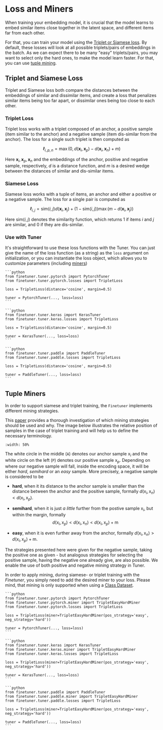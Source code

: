 # Loss and Miners

When training your embedding model, it is crucial that the model learns to embed similar items close together in the latent space, and different items far from each other.

For that, you can train your model using the [Triplet or Siamese loss](#triplet-and-siamese-loss). By default, these losses will look at all possible triplets/pairs of embeddings in the batch. As we can expect there to be many "easy" triplets/pairs, you may want to select only the hard ones, to make the model learn faster. For that, you can use [tuple mining](#tuple-mining).

## Triplet and Siamese Loss

Triplet and Siamese loss both compare the distances between the embeddings of similar and dissimilar items, and create a loss that penalizes similar items being too far apart, or dissimilar ones being too close to each other.

### Triplet Loss

Triplet loss works with a triplet composed of an anchor, a positive sample (item similar to the anchor) and a negative sample (item dis-similar from the anchor). The loss for a single such triplet is then computed as

$$\ell_{i, p, n}=\max(0, d(\mathbf{x}_i, \mathbf{x}_p)-d(\mathbf{x}_i, \mathbf{x}_n)+m)$$

Here $\mathbf{x}_i, \mathbf{x}_p, \mathbf{x}_n$ and the embeddings of the anchor, positive and negative sample, respectively, $d$ is a distance function, and $m$ is a desired wedge between the distances of similar and dis-similar items.

### Siamese Loss

Siamese loss works with a tuple of items, an anchor and either a positive or a negative sample. The loss for a single pair is computed as

$$\ell_{i,j} = \mathrm{sim}(i,j)d(\mathbf{x}_i, \mathbf{x}_j) + (1 - \mathrm{sim}(i,j))\max(m - d(\mathbf{x}_i, \mathbf{x}_j))$$

Here $\mathrm{sim}(i,j)$ denotes the similarity function, which returns 1 if items $i$ and $j$ are similar, and 0 if they are dis-similar.

### Use with Tuner

It's straightforward to use these loss functions with the Tuner. You can just give the name of the loss function (as a string) as the `loss` argument on initialization, or you can instantiate the loss object, which allows you to customize parameters (including [miners](#tuple-miners))

````{tab} Pytorch
```python
from finetuner.tuner.pytorch import PytorchTuner
from finetuner.tuner.pytorch.losses import TripletLoss

loss = TripletLoss(distance='cosine', margin=0.5)

tuner = PytorchTuner(..., loss=loss)
```
````

````{tab} Keras
```python
from finetuner.tuner.keras import KerasTuner
from finetuner.tuner.keras.losses import TripletLoss

loss = TripletLoss(distance='cosine', margin=0.5)

tuner = KerasTuner(..., loss=loss)
```
````

````{tab} Paddle
```python
from finetuner.tuner.paddle import PaddleTuner
from finetuner.tuner.paddle.losses import TripletLoss

loss = TripletLoss(distance='cosine', margin=0.5)

tuner = PaddleTuner(..., loss=loss)
```
````

## Tuple Miners

In order to support siamese and triplet training, the `Finetuner` implements different mining strategies. 

This [paper](https://openaccess.thecvf.com/content_WACV_2020/papers/Xuan_Improved_Embeddings_with_Easy_Positive_Triplet_Mining_WACV_2020_paper.pdf) provides a thorough investigation of which mining strategies should be used and why. The image below illustrates the relative position of samples in the case of triplet training and will help us to define the necessary terminology. 

```{figure} sample-position-during-mining.png
:width: 50%
```

The white circle in the middle (`A`) denotes our anchor sample $\mathrm{x}_i$ and the white circle on the left (`P`) denotes our positive sample $\mathrm{x}_p$. Depending on where our negative sample will fall, inside the encoding space, it will be either *hard*, *semihard* or an *easy* sample. More precisely, a negative sample is considered to be

- **hard**, when it its distance to the anchor sample is smaller than the distance between the anchor and the positive sample, formally $d(\mathrm{x}_i,\mathrm{x}_n) < d(\mathrm{x}_i,\mathrm{x}_p)$.
- **semihard**, when it is just *a little* further from the postive sample $\mathrm{x}_i$, but within the margin, formally
$$d(\mathrm{x}_i,\mathrm{x}_p) < d(\mathrm{x}_i,\mathrm{x}_n) < d(\mathrm{x}_i,\mathrm{x}_p) + \mathrm{m}$$

- **easy**, when it is even further away from the anchor, formally $d(\mathrm{x}_i,\mathrm{x}_n) > d(\mathrm{x}_i,\mathrm{x}_p) + \mathrm{m}$.

The strategies presented here were given for the negative sample, taking the positive one as given - but analogous strategies for selecting the positive sample, having the negative one already give, are also possible. We enable the use of both positive and negative mining strategy in Tuner.

In order to apply mining, during siamese- or triplet training with the *Finetuner*, you simply need to add the desired miner to your loss. Please mind, that mining is only supported when using a [Class Dataset](https://finetuner.jina.ai/basics/datasets/class-dataset/).

````{tab} Pytorch
```python
from finetuner.tuner.pytorch import PytorchTuner
from finetuner.tuner.pytorch.miner import TripletEasyHardMiner
from finetuner.tuner.pytorch.losses import TripletLoss

loss = TripletLoss(miner=TripletEasyHardMiner(pos_strategy='easy', neg_strategy='hard'))

tuner = PytorchTuner(..., loss=loss)
```
````

````{tab} Keras
```python
from finetuner.tuner.keras import KerasTuner
from finetuner.tuner.keras.miner import TripletEasyHardMiner
from finetuner.tuner.keras.losses import TripletLoss

loss = TripletLoss(miner=TripletEasyHardMiner(pos_strategy='easy', neg_strategy='hard'))

tuner = KerasTuner(..., loss=loss)
```
````

````{tab} Paddle
```python
from finetuner.tuner.paddle import PaddleTuner
from finetuner.tuner.paddle.miner import TripletEasyHardMiner
from finetuner.tuner.paddle.losses import TripletLoss

loss = TripletLoss(miner=TripletEasyHardMiner(pos_strategy='easy', neg_strategy='hard'))

tuner = PaddleTuner(..., loss=loss)
```
````
